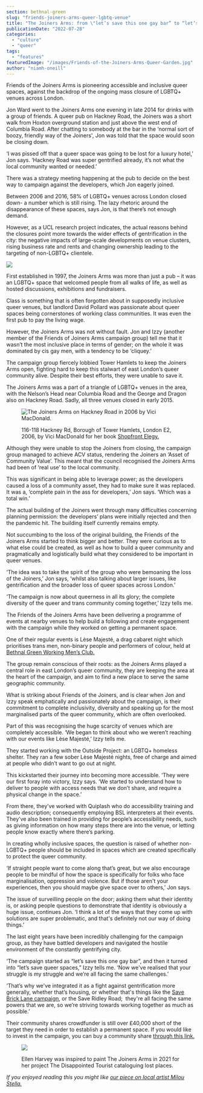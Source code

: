 ```yaml
---
section: bethnal-green
slug: "friends-joiners-arms-queer-lgbtq-venue"
title: "The Joiners Arms: from \"let’s save this one gay bar” to “let’s save queer spaces”"
publicationDate: "2022-07-28"
categories: 
  - "culture"
  - "queer"
tags: 
  - "features"
featuredImage: "/images/Friends-of-the-Joiners-Arms-Queer-Garden.jpg"
author: "niamh-oneill"
---
```


Friends of the Joiners Arms is pioneering accessible and inclusive queer spaces, against the backdrop of the ongoing mass closure of LGBTQ+ venues across London.

Jon Ward went to the Joiners Arms one evening in late 2014 for drinks with a group of friends. A queer pub on Hackney Road, the Joiners was a short walk from Hoxton overground station and just above the west end of Columbia Road. After chatting to somebody at the bar in the ‘normal sort of boozy, friendly way of the Joiners', Jon was told that the space would soon be closing down. 

‘I was pissed off that a queer space was going to be lost for a luxury hotel,’ Jon says. ‘Hackney Road was super gentrified already, it’s not what the local community wanted or needed.’ 

There was a strategy meeting happening at the pub to decide on the best way to campaign against the developers, which Jon eagerly joined.

Between 2006 and 2016, 58% of LGBTQ+ venues across London closed down- a number which is still rising. The lazy rhetoric around the disappearance of these spaces, says Jon, is that there’s not enough demand.

However, as a UCL research project indicates, the actual reasons behind the closures point more towards the wider effects of gentrification in the city: the negative impacts of large-scale developments on venue clusters, rising business rate and rents and changing ownership leading to the targeting of non-LGBTQ+ clientele. 

![](/images/joiners-arms-hackney-road-1024x614.jpg)

First established in 1997, the Joiners Arms was more than just a pub – it was an LGBTQ+ space that welcomed people from all walks of life, as well as hosted discussions, exhibitions and fundraisers. 

Class is something that is often forgotten about in supposedly inclusive queer venues, but landlord David Pollard was passionate about queer spaces being cornerstones of working class communities. It was even the first pub to pay the living wage. 

However, the Joiners Arms was not without fault. Jon and Izzy (another member of the Friends of Joiners Arms campaign group) tell me that it wasn’t the most inclusive place in terms of gender; on the whole it was dominated by cis gay men, with a tendency to be ‘cliquey.’ 

The campaign group fiercely lobbied Tower Hamlets to keep the Joiners Arms open, fighting hard to keep this stalwart of east London’s queer community alive. Despite their best efforts, they were unable to save it. 

The Joiners Arms was a part of a triangle of LGBTQ+ venues in the area, with the Nelson’s Head near Columbia Road and the George and Dragon also on Hackney Road. Sadly, all three venues closed in early 2015.

<figure>

![The Joiners Arms on Hackney Road in 2006 by Vici MacDonald.](/images/Joiners-Arms-Hackney-Road-2006-copyright-Vici-MacDonald-1024x683.jpeg)

<figcaption>

116-118 Hackney Rd, Borough of Tower Hamlets, London E2, 2006, by Vici MacDonald for her book [Shopfront Elegy.](https://shopfrontelegy.wordpress.com/2016/09/16/shopfront-elegy-book-out-now/)

</figcaption>

</figure>

Although they were unable to stop the Joiners from closing, the campaign group managed to achieve ACV status, rendering the Joiners an ‘Asset of Community Value’. This meant that the council recognised the Joiners Arms had been of ‘real use’ to the local community. 

This was significant in being able to leverage power; as the developers caused a loss of a community asset, they had to make sure it was replaced. It was a, ‘complete pain in the ass for developers,’ Jon says. ‘Which was a total win.’

The actual building of the Joiners went through many difficulties concerning planning permission: the developers’ plans were initially rejected and then the pandemic hit. The building itself currently remains empty.

Not succumbing to the loss of the original building, the Friends of the Joiners Arms started to think bigger and better. They were curious as to what else could be created, as well as how to build a queer community and pragmatically and logistically build what they considered to be important in queer venues.

‘The idea was to take the spirit of the group who were bemoaning the loss of the Joiners,’ Jon says, ‘whilst also talking about larger issues, like gentrification and the broader loss of queer spaces across London.’

‘The campaign is now about queerness in all its glory; the complete diversity of the queer and trans community coming together,’ Izzy tells me. 

The Friends of the Joiners Arms have been delivering a programme of events at nearby venues to help build a following and create engagement with the campaign while they worked on getting a permanent space.

One of their regular events is Lèse Majesté, a drag cabaret night which prioritises trans men, non-binary people and performers of colour, held at [Bethnal Green Working Men’s Club.](https://bethnalgreenlondon.co.uk/bethnal-green-working-mens-club-margo-marshall-interview/)

The group remain conscious of their roots: as the Joiners Arms played a central role in east London’s queer community, they are keeping the area at the heart of the campaign, and aim to find a new place to serve the same geographic community. 

What is striking about Friends of the Joiners, and is clear when Jon and Izzy speak emphatically and passionately about the campaign, is their commitment to complete inclusivity, diversity and speaking up for the most marginalised parts of the queer community, which are often overlooked.

Part of this was recognising the huge scarcity of venues which are completely accessible. ‘We began to think about who we weren’t reaching with our events like Lèse Majesté,’ Izzy tells me. 

They started working with the Outside Project: an LGBTQ+ homeless shelter. They ran a few sober Lèse Majesté nights, free of charge and aimed at people who didn’t want to go out at night.  

This kickstarted their journey into becoming more accessible. ‘They were our first foray into victory, Izzy says. ‘We started to understand how to deliver to people with access needs that we don’t share, and require a physical change in the space.’

From there, they’ve worked with Quiplash who do accessibility training and audio description; consequently employing BSL interpreters at their events. They’ve also been trained in providing for people’s accessibility needs, such as giving information on how many steps there are into the venue, or letting people know exactly where there’s parking. 

In creating wholly inclusive spaces, the question is raised of whether non-LGBTQ+ people should be included in spaces which are created specifically to protect the queer community.

‘If straight people want to come along that’s great, but we also encourage people to be mindful of how the space is specifically for folks who face marginalisation, oppression and violence. But if those aren't your experiences, then you should maybe give space over to others,’ Jon says.

The issue of surveilling people on the door; asking them what their identity is, or asking people questions to demonstrate that identity is obviously a huge issue, continues Jon. ‘I think a lot of the ways that they come up with solutions are super problematic, and that's definitely not our way of doing things.’

The last eight years have been incredibly challenging for the campaign group, as they have battled developers and navigated the hostile environment of the constantly gentrifying city.

‘The campaign started as “let’s save this one gay bar”, and then it turned into “let’s save queer spaces,” Izzy tells me. ‘Now we've realised that your struggle is my struggle and we’re all facing the same challenges.’

‘That’s why we've integrated it as a fight against gentrification more generally, whether that’s housing, or whether that's things like the [Save Brick Lane campaign](https://whitechapellondon.co.uk/save-brick-lane-truman-brewery-development/), or the Save Ridley Road;  they're all facing the same powers that we are, so we’re striving towards working together as much as possible.’

Their community shares crowdfunder is still over £40,000 short of the target they need in order to establish a permanent space. If you would like to invest in the campaign, you can buy a community share [through this link.](https://www.crowdfunder.co.uk/p/friends-of-the-joiners-arms-community-shares-offer) 

<figure>

![](/images/Joiners-Arms-painting-by-Ellen-Harvey-1024x767.jpg)

<figcaption>

Ellen Harvey was inspired to paint The Joiners Arms in 2021 for her project The Disappointed Tourist cataloguing lost places.

</figcaption>

</figure>

_If you enjoyed reading this you might like [our piece on local artist Milou Stella.](https://bethnalgreenlondon.co.uk/milou-stella-artist-ivf-mental-health/)_
